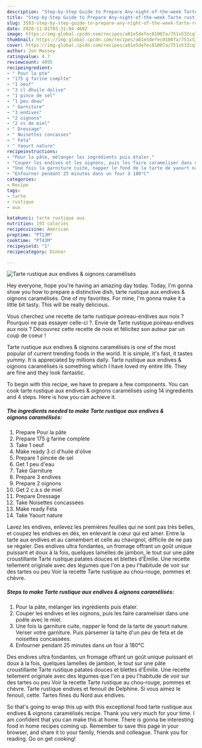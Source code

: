 ```yaml
---
description: "Step-by-Step Guide to Prepare Any-night-of-the-week Tarte rustique aux endives &amp;amp; oignons caramélisés"
title: "Step-by-Step Guide to Prepare Any-night-of-the-week Tarte rustique aux endives &amp;amp; oignons caramélisés"
slug: 3593-step-by-step-guide-to-prepare-any-night-of-the-week-tarte-rustique-aux-endives-and-amp-oignons-caramelises
date: 2020-11-01T03:31:04.460Z
image: https://img-global.cpcdn.com/recipes/a81e5defec01007a/751x532cq70/tarte-rustique-aux-endives-oignons-caramelises-photo-principale-de-la-recette.jpg
thumbnail: https://img-global.cpcdn.com/recipes/a81e5defec01007a/751x532cq70/tarte-rustique-aux-endives-oignons-caramelises-photo-principale-de-la-recette.jpg
cover: https://img-global.cpcdn.com/recipes/a81e5defec01007a/751x532cq70/tarte-rustique-aux-endives-oignons-caramelises-photo-principale-de-la-recette.jpg
author: Jon Massey
ratingvalue: 4.7
reviewcount: 4095
recipeingredient:
- " Pour la pte"
- "175 g farine complte"
- "1 oeuf"
- "3 cl dhuile dolive"
- "1 pince de sel"
- "1 peu deau"
- " Garniture"
- "3 endives"
- "2 oignons"
- "2 cs de miel"
- " Dressage"
- " Noisettes concasses"
- " Feta"
- " Yaourt nature"
recipeinstructions:
- "Pour la pâte, mélanger les ingrédients puis étaler."
- "Couper les endives et les oignons, puis les faire carameliser dans une poêle avec le miel."
- "Une fois la garniture cuite, napper le fond de la tarte de yaourt nature. Verser votre garniture. Puis parsemer la tarte d&#39;un peu de feta et de noisettes concassées."
- "Enfourner pendant 25 minutes dans un four à 180°C"
categories:
- Recipe
tags:
- tarte
- rustique
- aux

katakunci: tarte rustique aux 
nutrition: 193 calories
recipecuisine: American
preptime: "PT13M"
cooktime: "PT43M"
recipeyield: "1"
recipecategory: Dinner

---
```



![Tarte rustique aux endives &amp; oignons caramélisés](https://img-global.cpcdn.com/recipes/a81e5defec01007a/751x532cq70/tarte-rustique-aux-endives-oignons-caramelises-photo-principale-de-la-recette.jpg)

Hey everyone, hope you're having an amazing day today. Today, I'm gonna show you how to prepare a distinctive dish, tarte rustique aux endives &amp; oignons caramélisés. One of my favorites. For mine, I'm gonna make it a little bit tasty. This will be really delicious.

Vous cherchez une recette de tarte rustique poireau-endives aux noix ? Pourquoi ne pas essayer celle-ci ?. Envie de Tarte rustique poireau-endives aux noix ? Découvrez cette recette de noix et félicitez son auteur par un coup de coeur !

Tarte rustique aux endives &amp; oignons caramélisés is one of the most popular of current trending foods in the world. It is simple, it's fast, it tastes yummy. It is appreciated by millions daily. Tarte rustique aux endives &amp; oignons caramélisés is something which I have loved my entire life. They are fine and they look fantastic.


To begin with this recipe, we have to prepare a few components. You can cook tarte rustique aux endives &amp; oignons caramélisés using 14 ingredients and 4 steps. Here is how you can achieve it.

<!--inarticleads1-->

##### The ingredients needed to make Tarte rustique aux endives &amp; oignons caramélisés:

1. Prepare  Pour la pâte
1. Prepare 175 g farine complète
1. Take 1 oeuf
1. Make ready 3 cl d&#39;huile d&#39;olive
1. Prepare 1 pincée de sel
1. Get 1 peu d&#39;eau
1. Take  Garniture
1. Prepare 3 endives
1. Prepare 2 oignons
1. Get 2 c.à.s de miel
1. Prepare  Dressage
1. Take  Noisettes concassées
1. Make ready  Feta
1. Take  Yaourt nature


Lavez les endives, enlevez les premières feuilles qui ne sont pas très belles, et coupez les endives en dés, en enlevant le cœur qui est amer. Entre la tarte aux endives et au camembert et celle au chavignol, difficile de ne pas se régaler. Des endives ultra fondantes, un fromage offrant un goût unique puissant et doux à la fois, quelques lamelles de jambon, le tout sur une pâte croustillante Tarte rustique patates douces et blettes d&#39;Émilie. Une recette tellement originale avec des légumes que l&#39;on a peu l&#39;habitude de voir sur des tartes ou peu Voir la recette Tarte rustique au chou-rouge, pommes et chèvre. 

<!--inarticleads2-->

##### Steps to make Tarte rustique aux endives &amp; oignons caramélisés:

1. Pour la pâte, mélanger les ingrédients puis étaler.
1. Couper les endives et les oignons, puis les faire carameliser dans une poêle avec le miel.
1. Une fois la garniture cuite, napper le fond de la tarte de yaourt nature. Verser votre garniture. Puis parsemer la tarte d&#39;un peu de feta et de noisettes concassées.
1. Enfourner pendant 25 minutes dans un four à 180°C


Des endives ultra fondantes, un fromage offrant un goût unique puissant et doux à la fois, quelques lamelles de jambon, le tout sur une pâte croustillante Tarte rustique patates douces et blettes d&#39;Émilie. Une recette tellement originale avec des légumes que l&#39;on a peu l&#39;habitude de voir sur des tartes ou peu Voir la recette Tarte rustique au chou-rouge, pommes et chèvre. Tarte rustique endives et fenouil de Delphine. Si vous aimez le fenouil, cette. Tartes fines du Nord aux endives. 

So that's going to wrap this up with this exceptional food tarte rustique aux endives &amp; oignons caramélisés recipe. Thank you very much for your time. I am confident that you can make this at home. There is gonna be interesting food in home recipes coming up. Remember to save this page in your browser, and share it to your family, friends and colleague. Thank you for reading. Go on get cooking!

